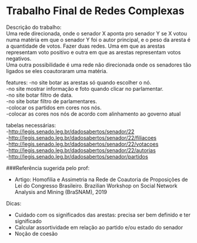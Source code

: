 # Trabalho Final de Redes Complexas

Descrição do trabalho: <br>
Uma rede direcionada, onde o senador X aponta pro senador Y se X votou numa matéria em que o senador Y foi o autor principal, e o peso da aresta é a quantidade de votos. Fazer duas redes. Uma em que as arestas representam voto positivo e outra em que as arestas representam votos negativos. <br>
Uma outra possibilidade é uma rede não direcionada onde os senadores tão ligados se eles coautoraram uma matéria.

features:
-no site botar as arestas só quando escolher o nó. <br>
-no site mostrar informação e foto quando clicar no parlamentar. <br>
-no site botar filtro de data. <br>
-no site botar filtro de parlamentares. <br>
-colocar os partidos em cores nos nós. <br>
-colocar as cores nos nós de acordo com alinhamento ao governo atual <br>

tabelas necessárias: <br>
-http://legis.senado.leg.br/dadosabertos/senador/22 <br>
-http://legis.senado.leg.br/dadosabertos/senador/22/filiacoes <br>
-http://legis.senado.leg.br/dadosabertos/senador/22/votacoes <br>
-http://legis.senado.leg.br/dadosabertos/senador/22/autorias <br>
-http://legis.senado.leg.br/dadosabertos/senador/partidos <br>

###Referência sugerida pelo prof:
 - Artigo: Homofilia e Assimetria na Rede de Coautoria de Proposições de Lei do Congresso Brasileiro. Brazilian Workshop on Social Network Analysis and Mining (BraSNAM), 2019 
 
Dicas:
 - Cuidado com os significados das arestas: precisa ser bem definido 
 e ter significado
 - Calcular assortividade em relação ao partido e/ou estado do senador
 - Noção de coesão
